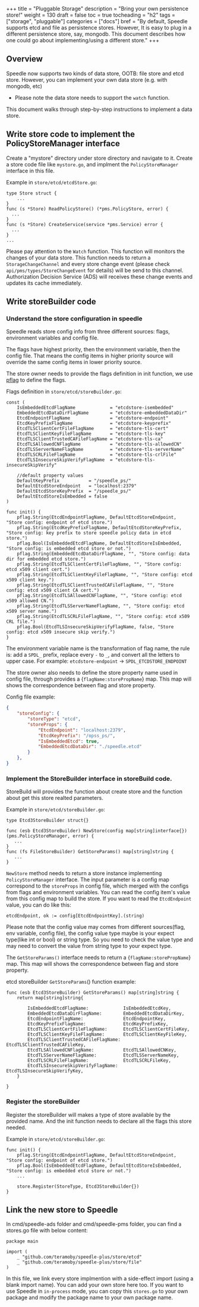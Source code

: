 +++
title = "Pluggable Storage"
description = "Bring your own persistence store!"
weight = 130
draft = false
toc = true
tocheading = "h2"
tags = ["storage", "pluggable"]
categories = ["docs"]
bref = "By default, Speedle supports etcd and file as persistence stores. However, It is easy to plug in a different persistence store, say, mongodb. This document describes how one could go about implementing/using a different store."
+++


## Overview
Speedle now supports two kinds of data store, OOTB: file store and etcd store.
However, you can implement your own data store (e.g. with mongodb, etc)

* Please note the data store needs to support the `watch` function.

This document walks through step-by-step instructions to implement a data store.

## Write store code to implement the PolicyStoreManager interface

Create a "mystore" directory under store directory and navigate to it.
Create a store code file like `mystore.go`, and implment the `PolicyStoreManager` interface in this file.

Example in `store/etcd/etcdStore.go`:
```golang
type Store struct {
    ...
}
func (s *Store) ReadPolicyStore() (*pms.PolicyStore, error) {
  ...
}
func (s *Store) CreateService(service *pms.Service) error {
  ...
}
...
```

Please pay attention to the `Watch` function. This function will monitors the changes of your data store. This function needs to return a `StorageChangeChannel` and every store change event (please check `api/pms/types/StoreChangeEvent` for details) will be send to this channel. Authorization Decision Service (ADS) will receives these change events and updates its cache immediately.

## Write storeBuilder code

### Understand the store configuration in speedle
Speedle reads store config info from three different sources: flags, environment variables and config file.

The flags have highest priority, then the environment variable, then the config file. That means the config items in higher priority source will override the same config items in lower priority source.

The store owner needs to provide the flags definition in init function, we use [pflag](https://github.com/spf13/pflag) to define the flags. 

Flags definition in `store/etcd/storeBuilder.go`:
```golang
const (
    IsEmbeddedEtcdFlagName             = "etcdstore-isembedded"
    EmbeddedEtcdDataDirFlagName        = "etcdstore-embeddedDataDir"
    EtcdEndpointFlagName               = "etcdstore-endpoint"
    EtcdKeyPrefixFlagName              = "etcdstore-keyprefix"
    EtcdTLSClientCertFileFlagName      = "etcdstore-tls-cert"
    EtcdTLSClientKeyFileFlagName       = "etcdstore-tls-key"
    EtcdTLSClientTrustedCAFileFlagName = "etcdstore-tls-ca"
    EtcdTLSAllowedCNFlagName           = "etcdstore-tls-allowedCN"
    EtcdTLSServerNameFlagName          = "etcdstore-tls-serverName"
    EtcdTLSCRLFileFlagName             = "etcdstore-tls-crlFile"
    EtcdTLSInsecureSkipVerifyFlagName  = "etcdstore-tls-insecureSkipVerify"

    //default property values
    DefaultKeyPrefix           = "/speedle_ps/"
    DefaultEtcdStoreEndpoint   = "localhost:2379"
    DefaultEtcdStoreKeyPrefix  = "/speedle_ps/"
    DefaultEtcdStoreIsEmbedded = false
)

func init() {
    pflag.String(EtcdEndpointFlagName, DefaultEtcdStoreEndpoint, "Store config: endpoint of etcd store.")
    pflag.String(EtcdKeyPrefixFlagName, DefaultEtcdStoreKeyPrefix, "Store config: key prefix to store speedle policy data in etcd store.")
    pflag.Bool(IsEmbeddedEtcdFlagName, DefaultEtcdStoreIsEmbedded, "Store config: is embedded etcd store or not.")
    pflag.String(EmbeddedEtcdDataDirFlagName, "", "Store config: data dir for embedded etcd store.")
    pflag.String(EtcdTLSClientCertFileFlagName, "", "Store config: etcd x509 client cert.")
    pflag.String(EtcdTLSClientKeyFileFlagName, "", "Store config: etcd x509 client key.")
    pflag.String(EtcdTLSClientTrustedCAFileFlagName, "", "Store config: etcd x509 client CA cert.")
    pflag.String(EtcdTLSAllowedCNFlagName, "", "Store config: etcd x509 allowed CN.")
    pflag.String(EtcdTLSServerNameFlagName, "", "Store config: etcd x509 server name.")
    pflag.String(EtcdTLSCRLFileFlagName, "", "Store config: etcd x509 CRL file.")
    pflag.Bool(EtcdTLSInsecureSkipVerifyFlagName, false, "Store config: etcd x509 insecure skip verify.")
}
```

The environment variable name is the transformation of flag name, the rule is: add a `SPDL_` prefix, replace every `-` to `_`, and convert all the letters to upper case. For example:
`etcdstore-endpoint` -> `SPDL_ETCDSTORE_ENDPOINT`

The store owner also needs to define the store property name used in config file, through provides a {`flagName:storePropName`} map. This map will shows the correspondence between flag and store property. 

Config file example:
```json
{
    "storeConfig": {
        "storeType": "etcd",
        "storeProps": {
            "EtcdEndpoint": "localhost:2379",
            "EtcdKeyPrefix": "/opss_ps/",
            "IsEmbeddedEtcd": true,
            "EmbeddedEtcdDataDir": "./speedle.etcd"
        }
    },
}
```

### Implement the StoreBuilder interface in storeBuild code. 
StoreBuild will provides the function about create store and the function about get this store realted parameters.

Example in `store/etcd/storeBuilder.go`:
```golang
type Etcd3StoreBuilder struct{}

func (esb Etcd3StoreBuilder) NewStore(config map[string]interface{}) (pms.PolicyStoreManager, error) {
   ...
}
func (fs FileStoreBuilder) GetStoreParams() map[string]string {
   ...
}
```

`NewStore` method needs to return a store instance implementing `PolicyStoreManager` interface. 
The input parameter is a config map correspond to the `storeProps` in config file, which merged with the configs from flags and environment variables. 
You can read the config item's value from this config map to build the store. If you want to read the `EtcdEndpoint` value, you can do like this: 
```
etcdEndpoint, ok := config[EtcdEndpointKey].(string)
```

Please note that the config value may comes from different sources(flag, env variable, config file), the config value type maybe is your expect type(like int or bool) or string type. So you need to check the value type and may need to convert the value from string type to your expect type. 

The `GetStoreParams()` interface needs to return a {`flagName:storePropName`} map. This map will shows the correspondence between flag and store property.

etcd storeBuilder `GetStoreParams`() function example:
```golang
func (esb Etcd3StoreBuilder) GetStoreParams() map[string]string {
    return map[string]string{

        IsEmbeddedEtcdFlagName:             IsEmbeddedEtcdKey,
        EmbeddedEtcdDataDirFlagName:        EmbeddedEtcdDataDirKey,
        EtcdEndpointFlagName:               EtcdEndpointKey,
        EtcdKeyPrefixFlagName:              EtcdKeyPrefixKey,
        EtcdTLSClientCertFileFlagName:      EtcdTLSClientCertFileKey,
        EtcdTLSClientKeyFileFlagName:       EtcdTLSClientKeyFileKey,
        EtcdTLSClientTrustedCAFileFlagName: EtcdTLSClientTrustedCAFileKey,
        EtcdTLSAllowedCNFlagName:           EtcdTLSAllowedCNKey,
        EtcdTLSServerNameFlagName:          EtcdTLSServerNameKey,
        EtcdTLSCRLFileFlagName:             EtcdTLSCRLFileKey,
        EtcdTLSInsecureSkipVerifyFlagName:  EtcdTLSInsecureSkipVerifyKey,
    }

}
```


### Register the storeBuilder
Register the storeBuilder will makes a type of store available by the provided name. 
And the init function needs to declare all the flags this store needed. 

Example in `store/etcd/storeBuilder.go`:
```golang
func init() {
    pflag.String(EtcdEndpointFlagName, DefaultEtcdStoreEndpoint, "Store config: endpoint of etcd store.")
    pflag.Bool(IsEmbeddedEtcdFlagName, DefaultEtcdStoreIsEmbedded, "Store config: is embedded etcd store or not.")
    ...

    store.Register(StoreType, Etcd3StoreBuilder{})
}
```

## Link the new store to Speedle
In cmd/speedle-ads folder and cmd/speedle-pms folder, you can find a stores.go file with below content:

```golang
package main

import (
    _ "github.com/teramoby/speedle-plus/store/etcd"
    _ "github.com/teramoby/speedle-plus/store/file"
)
```

In this file, we link every store implmention with a side-effect import (using a blank import name). You can add your own store here too.
If you want to use Speedle in `in-process` mode, you can copy this `stores.go` to your own package and modify the package name to your own package name.
